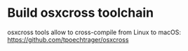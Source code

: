 # Build osxcross toolchain

osxcross tools allow to cross-compile from Linux to macOS: https://github.com/tpoechtrager/osxcross

